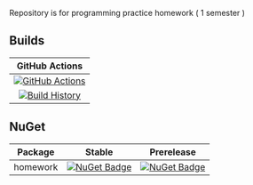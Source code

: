 Repository is for programming practice homework ( 1 semester )



## Builds


GitHub Actions |
:---: |
[![GitHub Actions](https://github.com/alexander-kurdakov/homework/workflows/Build%20master/badge.svg)](https://github.com/alexander-kurdakov/homework/actions?query=branch%3Abranchforrequest) |
[![Build History](https://buildstats.info/github/chart/alexander-kurdakov/homework)](https://github.com/alexander-kurdakov/homework/actions?query=branch%3Abranchforrequest) |

## NuGet

Package | Stable | Prerelease
--- | --- | ---
homework | [![NuGet Badge](https://buildstats.info/nuget/homework)](https://www.nuget.org/packages/homework/) | [![NuGet Badge](https://buildstats.info/nuget/homework?includePreReleases=true)](https://www.nuget.org/packages/homework/)



